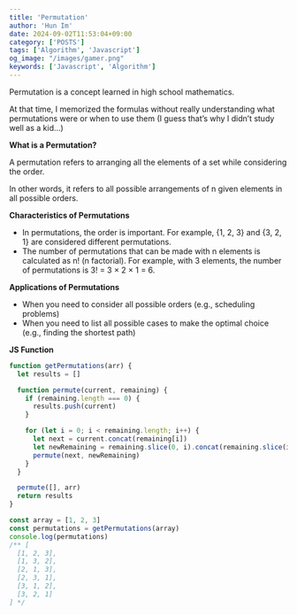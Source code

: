 ```yaml
---
title: 'Permutation'
author: 'Hun Im'
date: 2024-09-02T11:53:04+09:00
category: ['POSTS']
tags: ['Algorithm', 'Javascript']
og_image: "/images/gamer.png" 
keywords: ['Javascript', 'Algorithm']
---
```

Permutation is a concept learned in high school mathematics.

At that time, I memorized the formulas without really understanding what permutations were or when to use them (I guess that’s why I didn’t study well as a kid...)

**What is a Permutation?**

A permutation refers to arranging all the elements of a set while considering the order.

In other words, it refers to all possible arrangements of n given elements in all possible orders.

**Characteristics of Permutations**
- In permutations, the order is important. For example, {1, 2, 3} and {3, 2, 1} are considered different permutations.
- The number of permutations that can be made with n elements is calculated as n! (n factorial). For example, with 3 elements, the number of permutations is 3! = 3 × 2 × 1 = 6.

**Applications of Permutations**
- When you need to consider all possible orders (e.g., scheduling problems)
- When you need to list all possible cases to make the optimal choice (e.g., finding the shortest path)

**JS Function**

```js
function getPermutations(arr) {
  let results = []

  function permute(current, remaining) {
    if (remaining.length === 0) {
      results.push(current)
    }

    for (let i = 0; i < remaining.length; i++) {
      let next = current.concat(remaining[i])
      let newRemaining = remaining.slice(0, i).concat(remaining.slice(i + 1))
      permute(next, newRemaining)
    }
  }

  permute([], arr)
  return results
}

const array = [1, 2, 3]
const permutations = getPermutations(array)
console.log(permutations)
/** [
  [1, 2, 3],
  [1, 3, 2],
  [2, 1, 3],
  [2, 3, 1],
  [3, 1, 2],
  [3, 2, 1]
] */
```

